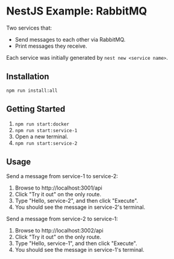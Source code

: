 # NestJS Example: RabbitMQ

Two services that:

- Send messages to each other via RabbitMQ.
- Print messages they receive.

Each service was initially generated by `nest new <service name>`.

## Installation

`npm run install:all`

## Getting Started

1. `npm run start:docker`
2. `npm run start:service-1`
3. Open a new terminal.
4. `npm run start:service-2`

## Usage

Send a message from service-1 to service-2:

1. Browse to http://localhost:3001/api
2. Click "Try it out" on the only route.
3. Type "Hello, service-2", and then click "Execute".
4. You should see the message in service-2's terminal.

Send a message from service-2 to service-1:

1. Browse to http://localhost:3002/api
2. Click "Try it out" on the only route.
3. Type "Hello, service-1", and then click "Execute".
4. You should see the message in service-1's terminal.
